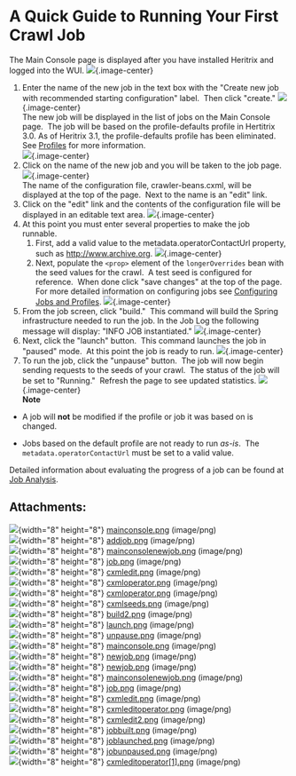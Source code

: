 # A Quick Guide to Running Your First Crawl Job

The Main Console page is displayed after you have installed Heritrix and
logged into the WUI. ![](attachments/5735610/5865593.png){.image-center}

1.  Enter the name of the new job in the text box with the "Create new
    job with recommended starting configuration" label.  Then click
    "create." ![](attachments/5735610/5865640.png){.image-center}  
    The new job will be displayed in the list of jobs on the Main
    Console page.  The job will be based on the profile-defaults profile
    in Hertitrix 3.0. As of Heritrix 3.1, the profile-defaults profile
    has been eliminated. See [Profiles](Profiles) for more
    information.  
    ![](attachments/5735610/5865595.png){.image-center}
2.  Click on the name of the new job and you will be taken to the job
    page.  
    ![](attachments/5735610/5865596.png){.image-center}  
    The name of the configuration file, crawler-beans.cxml, will be
    displayed at the top of the page.  Next to the name is an "edit"
    link. 
3.  Click on the "edit" link and the contents of the configuration file
    will be displayed in an editable text area.
    ![](attachments/5735610/5865597.png){.image-center}
4.  At this point you must enter several properties to make the job
    runnable. 
    1.  First, add a valid value to the metadata.operatorContactUrl
        property, such as <http://www.archive.org>.
        ![](attachments/5735610/5865650.png){.image-center}
    2.  Next, populate the `<prop>` element of the `longerOverrides`
        bean with the seed values for the crawl.  A test seed is
        configured for reference.  When done click "save changes" at the
        top of the page. For more detailed information on configuring
        jobs see [Configuring Jobs and
        Profiles](Configuring%20Jobs%20and%20Profiles).
        ![](attachments/5735610/5865651.png){.image-center}
5.  From the job screen, click "build."  This command will build the
    Spring infrastructure needed to run the job. In the Job Log the
    following message will display: "INFO JOB instantiated."
    ![](attachments/5735610/5865652.png){.image-center}
6.  Next, click the "launch" button.  This command launches the job in
    "paused" mode.  At this point the job is ready to run.
    ![](attachments/5735610/5865653.png){.image-center}
7.  To run the job, click the "unpause" button.  The job will now begin
    sending requests to the seeds of your crawl.  The status of the job
    will be set to "Running."  Refresh the page to see updated
    statistics. ![](attachments/5735610/5865654.png){.image-center}  
    **Note**

-   A job will **not** be modified if the profile or job it was based on
    is changed.

<!-- -->

-   Jobs based on the default profile are not ready to run *as-is*.  The
    `metadata.operatorContactUrl` must be set to a valid value.

Detailed information about evaluating the progress of a job can be found
at [Job Analysis](Job%20Analysis).

## Attachments:

![](images/icons/bullet_blue.gif){width="8" height="8"}
[mainconsole.png](attachments/5735610/5865639.png) (image/png)  
![](images/icons/bullet_blue.gif){width="8" height="8"}
[addjob.png](attachments/5735610/5865594.png) (image/png)  
![](images/icons/bullet_blue.gif){width="8" height="8"}
[mainconsolenewjob.png](attachments/5735610/5865647.png) (image/png)  
![](images/icons/bullet_blue.gif){width="8" height="8"}
[job.png](attachments/5735610/5865648.png) (image/png)  
![](images/icons/bullet_blue.gif){width="8" height="8"}
[cxmledit.png](attachments/5735610/5865649.png) (image/png)  
![](images/icons/bullet_blue.gif){width="8" height="8"}
[cxmloperator.png](attachments/5735610/5865599.png) (image/png)  
![](images/icons/bullet_blue.gif){width="8" height="8"}
[cxmloperator.png](attachments/5735610/5865598.png) (image/png)  
![](images/icons/bullet_blue.gif){width="8" height="8"}
[cxmlseeds.png](attachments/5735610/5865600.png) (image/png)  
![](images/icons/bullet_blue.gif){width="8" height="8"}
[build2.png](attachments/5735610/5865601.png) (image/png)  
![](images/icons/bullet_blue.gif){width="8" height="8"}
[launch.png](attachments/5735610/5865602.png) (image/png)  
![](images/icons/bullet_blue.gif){width="8" height="8"}
[unpause.png](attachments/5735610/5865603.png) (image/png)  
![](images/icons/bullet_blue.gif){width="8" height="8"}
[mainconsole.png](attachments/5735610/5865593.png) (image/png)  
![](images/icons/bullet_blue.gif){width="8" height="8"}
[newjob.png](attachments/5735610/5865641.png) (image/png)  
![](images/icons/bullet_blue.gif){width="8" height="8"}
[newjob.png](attachments/5735610/5865640.png) (image/png)  
![](images/icons/bullet_blue.gif){width="8" height="8"}
[mainconsolenewjob.png](attachments/5735610/5865595.png) (image/png)  
![](images/icons/bullet_blue.gif){width="8" height="8"}
[job.png](attachments/5735610/5865596.png) (image/png)  
![](images/icons/bullet_blue.gif){width="8" height="8"}
[cxmledit.png](attachments/5735610/5865597.png) (image/png)  
![](images/icons/bullet_blue.gif){width="8" height="8"}
[cxmleditoperator.png](attachments/5735610/5865650.png) (image/png)  
![](images/icons/bullet_blue.gif){width="8" height="8"}
[cxmledit2.png](attachments/5735610/5865651.png) (image/png)  
![](images/icons/bullet_blue.gif){width="8" height="8"}
[jobbuilt.png](attachments/5735610/5865652.png) (image/png)  
![](images/icons/bullet_blue.gif){width="8" height="8"}
[joblaunched.png](attachments/5735610/5865653.png) (image/png)  
![](images/icons/bullet_blue.gif){width="8" height="8"}
[jobunpaused.png](attachments/5735610/5865654.png) (image/png)  
![](images/icons/bullet_blue.gif){width="8" height="8"}
[cxmleditoperator\[1\].png](attachments/5735610/52461572.png)
(image/png)  
